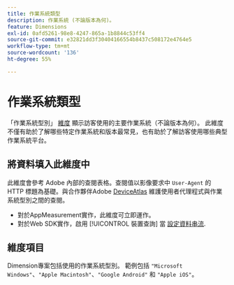 ```yaml
---
title: 作業系統類型
description: 作業系統 (不論版本為何)。
feature: Dimensions
exl-id: 0afd5261-98e8-4247-865a-1b8844c53ff4
source-git-commit: e32821dd3f30404166554b8437c508172e4764e5
workflow-type: tm+mt
source-wordcount: '136'
ht-degree: 55%

---
```


# 作業系統類型

「作業系統型別」 [維度](overview.md) 顯示訪客使用的主要作業系統（不論版本為何）。 此維度不僅有助於了解哪些特定作業系統和版本最常見，也有助於了解訪客使用哪些典型作業系統平台。

## 將資料填入此維度中

此維度會參考 Adobe 內部的查閱表格。查閱值以影像要求中 `User-Agent` 的 HTTP 標題為基礎。與合作夥伴Adobe [DeviceAtlas](https://deviceatlas.com/) 維護使用者代理程式與作業系統型別之間的查閱。

* 對於AppMeasurement實作，此維度可立即運作。
* 對於Web SDK實作，啟用 [!UICONTROL 裝置查詢] 當 [設定資料串流](https://experienceleague.adobe.com/docs/experience-platform/datastreams/configure.html).

## 維度項目

Dimension專案包括使用的作業系統型別。 範例包括 `"Microsoft Windows"`、`"Apple Macintosh"`、`"Google Android"` 和 `"Apple iOS"`。
